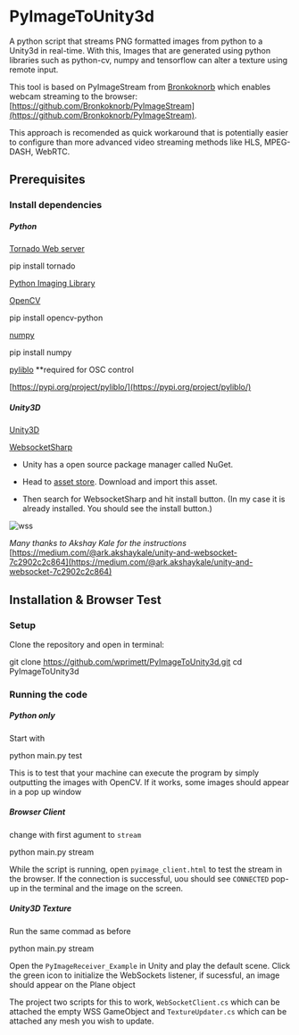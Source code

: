PyImageToUnity3d
=============================================

A python script that streams PNG formatted images from python to a Unity3d in real-time. With this, Images that are generated using python libraries such as python-cv, numpy and tensorflow can alter a texture using remote input.

This tool is based on PyImageStream from [Bronkoknorb](https://github.com/Bronkoknorb) which enables webcam streaming to the browser: [https://github.com/Bronkoknorb/PyImageStream](https://github.com/Bronkoknorb/PyImageStream).

This approach is recomended as quick workaround that is potentially easier to configure than more advanced video streaming methods like HLS, MPEG-DASH, WebRTC.

Prerequisites
-------------

### Install dependencies

##### Python

[Tornado Web server](http://www.tornadoweb.org/)

pip install tornado

[Python Imaging Library](https://pypi.python.org/pypi/PIL)

[OpenCV](https://pypi.org/project/opencv-python/)

pip install opencv-python

[numpy](https://pypi.org/project/numpy/)

pip install numpy

[pyliblo](https://pypi.org/project/pyliblo/) **required for OSC control

[https://pypi.org/project/pyliblo/](https://pypi.org/project/pyliblo/)

##### Unity3D

[Unity3D](https://unity.com/)

[WebsocketSharp](https://medium.com/@ark.akshaykale/unity-and-websocket-7c2902c2c864)

- Unity has a open source package manager called NuGet.

- Head to [asset store](https://assetstore.unity.com/packages/tools/utilities/nuget-for-unity-104640). Download and import this asset.

- Then search for WebsocketSharp and hit install button. (In my case it is already installed. You should see the install button.)

![wss](https://cdn-images-1.medium.com/max/1600/1*lPhLFdxpfHGGWnJtasL_Bg.png)

*Many thanks to Akshay Kale for the instructions* [https://medium.com/@ark.akshaykale/unity-and-websocket-7c2902c2c864](https://medium.com/@ark.akshaykale/unity-and-websocket-7c2902c2c864)

Installation & Browser Test
------------

### Setup

Clone the repository and open in terminal:

git clone https://github.com/wprimett/PyImageToUnity3d.git
cd PyImageToUnity3d

### Running the code

##### Python only

Start with

python main.py test

This is to test that your machine can execute the program by simply outputting the images with OpenCV. If it works, some images should appear in a pop up window

##### Browser Client

change with first agument to `stream`

python main.py stream

While the script is running, open `pyimage_client.html` to test the stream in the browser. If the connection is successful, uou should see `CONNECTED` pop-up in the terminal and the image on the screen.

##### Unity3D Texture

Run the same commad as before

python main.py stream

Open the `PyImageReceiver_Example` in Unity and play the default scene. Click the green icon to initialize the WebSockets listener, if sucessful, an image should appear on the Plane object



The project two scripts for this to work, `WebSocketClient.cs` which can be attached the empty WSS GameObject and `TextureUpdater.cs` which can be attached any mesh you wish to update.







